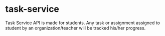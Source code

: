 # task-service
Task Service API is made for students. Any task or assignment assigned to student by an organization/teacher will be tracked his/her progress.
